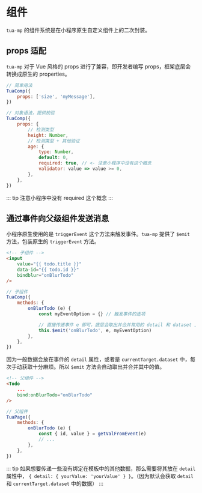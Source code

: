 # 组件
`tua-mp` 的组件系统是在小程序原生自定义组件上的二次封装。

## props 适配
`tua-mp` 对于 Vue 风格的 props 进行了兼容，即开发者编写 props，框架底层会转换成原生的 properties。

```js
// 简单用法
TuaComp({
    props: ['size', 'myMessage'],
})

// 对象语法，提供校验
TuaComp({
    props: {
        // 检测类型
        height: Number,
        // 检测类型 + 其他验证
        age: {
            type: Number,
            default: 0,
            required: true, // <- 注意小程序中没有这个概念
            validator: value => value >= 0,
        },
    },
})
```

::: tip
注意小程序中没有 required 这个概念
:::

## 通过事件向父级组件发送消息
小程序原生使用的是 `triggerEvent` 这个方法来触发事件。`tua-mp` 提供了 `$emit` 方法，包装原生的 `triggerEvent` 方法。

```html
<!-- 子组件 -->
<input
    value="{{ todo.title }}"
    data-id="{{ todo.id }}"
    bindblur="onBlurTodo"
/>
```

```js
// 子组件
TuaComp({
    methods: {
        onBlurTodo (e) {
            const myEventOption = {} // 触发事件的选项

            // 直接传递事件 e 即可，底层会取出并合并常用的 detail 和 dataset 上的值
            this.$emit('onBlurTodo', e, myEventOption)
        },
    },
})
```

因为一般数据会放在事件的 `detail` 属性，或者是 `currentTarget.dataset` 中，每次手动获取十分麻烦。所以 `$emit` 方法会自动取出并合并其中的值。

```html
<!-- 父组件 -->
<Todo
    ...
    bind:onBlurTodo="onBlurTodo"
/>
```

```js
// 父组件
TuaPage({
    methods: {
        onBlurTodo (e) {
            const { id, value } = getValFromEvent(e)
            // ...
        },
    },
})
```

::: tip
如果想要传递一些没有绑定在模板中的其他数据，那么需要将其放在 `detail` 属性中， `{ detail: { yourValue: 'yourValue' } }`。（因为默认会获取 `detail` 和 `currentTarget.dataset` 中的数据）
:::
